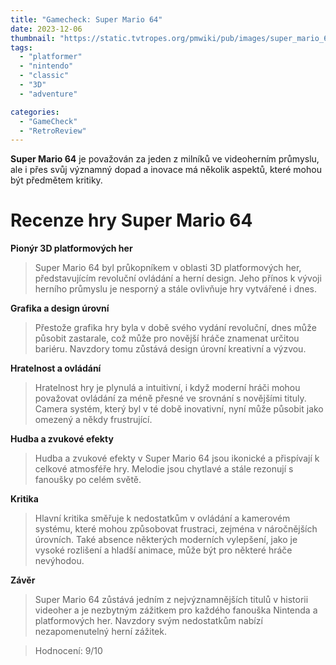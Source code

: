 ```yaml
---
title: "Gamecheck: Super Mario 64"
date: 2023-12-06
thumbnail: "https://static.tvtropes.org/pmwiki/pub/images/super_mario_64.png"
tags:
  - "platformer"
  - "nintendo"
  - "classic"
  - "3D"
  - "adventure"

categories:
  - "GameCheck"
  - "RetroReview"
---
```


**Super Mario 64** je považován za jeden z milníků ve videoherním průmyslu, ale i přes svůj významný dopad a inovace má několik aspektů, které mohou být předmětem kritiky.

<!--more-->

# Recenze hry Super Mario 64

**Pionýr 3D platformových her**

> Super Mario 64 byl průkopníkem v oblasti 3D platformových her, představujícím revoluční ovládání a herní design. Jeho přínos k vývoji herního průmyslu je nesporný a stále ovlivňuje hry vytvářené i dnes.

**Grafika a design úrovní**

> Přestože grafika hry byla v době svého vydání revoluční, dnes může působit zastarale, což může pro novější hráče znamenat určitou bariéru. Navzdory tomu zůstává design úrovní kreativní a výzvou.

**Hratelnost a ovládání**

> Hratelnost hry je plynulá a intuitivní, i když moderní hráči mohou považovat ovládání za méně přesné ve srovnání s novějšími tituly. Camera systém, který byl v té době inovativní, nyní může působit jako omezený a někdy frustrující.

**Hudba a zvukové efekty**

> Hudba a zvukové efekty v Super Mario 64 jsou ikonické a přispívají k celkové atmosféře hry. Melodie jsou chytlavé a stále rezonují s fanoušky po celém světě.

**Kritika**

> Hlavní kritika směřuje k nedostatkům v ovládání a kamerovém systému, které mohou způsobovat frustraci, zejména v náročnějších úrovních. Také absence některých moderních vylepšení, jako je vysoké rozlišení a hladší animace, může být pro některé hráče nevýhodou.

**Závěr**

> Super Mario 64 zůstává jedním z nejvýznamnějších titulů v historii videoher a je nezbytným zážitkem pro každého fanouška Nintenda a platformových her. Navzdory svým nedostatkům nabízí nezapomenutelný herní zážitek.

> Hodnocení: 9/10
